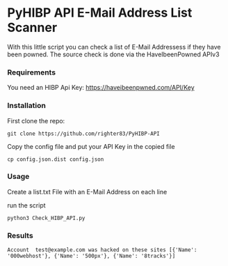 # PyHIBP API E-Mail Address List Scanner
With this little script you can check a list of E-Mail Addressess if they have been powned.
The source check is done via the HaveIbeenPowned APIv3

### Requirements
You need an HIBP Api Key: https://haveibeenpwned.com/API/Key

### Installation
First clone the repo:
```
git clone https://github.com/righter83/PyHIBP-API   
```

Copy the config file and put your API Key in the copied file
```
cp config.json.dist config.json
```
### Usage
Create a list.txt File with an E-Mail Address on each line

run the script
```
python3 Check_HIBP_API.py
```

### Results
```
Account  test@example.com was hacked on these sites [{'Name': '000webhost'}, {'Name': '500px'}, {'Name': '8tracks'}]
```

